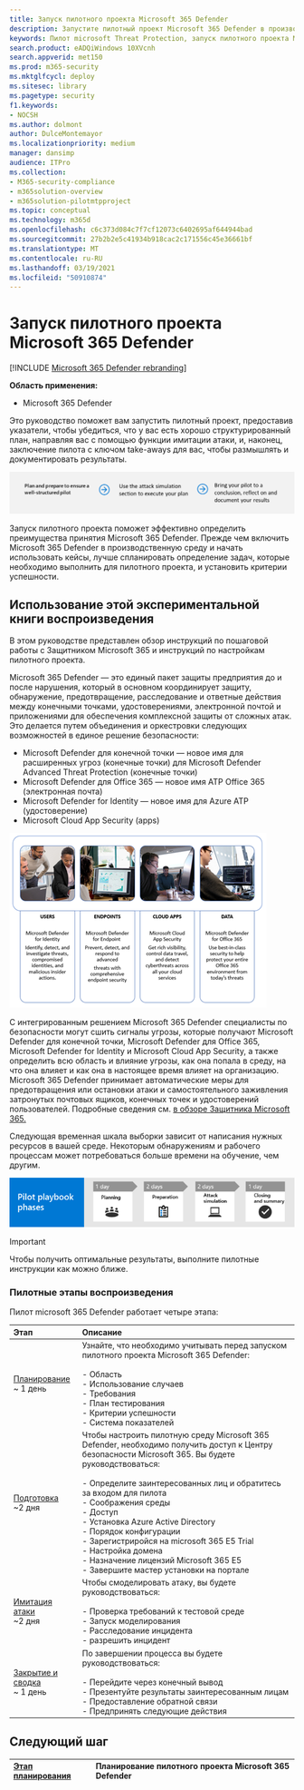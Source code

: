 ```yaml
---
title: Запуск пилотного проекта Microsoft 365 Defender
description: Запустите пилотный проект Microsoft 365 Defender в производстве, чтобы эффективно определить преимущества и принятие Microsoft 365 Defender.
keywords: Пилот microsoft Threat Protection, запуск пилотного проекта Microsoft Threat Protection, оценка microsoft Threat Protection в производстве, пилотный проект Microsoft Threat Protection, кибербезопасность, расширенные постоянные угрозы, безопасность предприятия, устройства, устройства, удостоверения, пользователи, данные, приложения, инциденты, автоматическое расследование и исправление, продвинутая охота
search.product: eADQiWindows 10XVcnh
search.appverid: met150
ms.prod: m365-security
ms.mktglfcycl: deploy
ms.sitesec: library
ms.pagetype: security
f1.keywords:
- NOCSH
ms.author: dolmont
author: DulceMontemayor
ms.localizationpriority: medium
manager: dansimp
audience: ITPro
ms.collection:
- M365-security-compliance
- m365solution-overview
- m365solution-pilotmtpproject
ms.topic: conceptual
ms.technology: m365d
ms.openlocfilehash: c6c373d084c7f7cf12073c6402695af644944bad
ms.sourcegitcommit: 27b2b2e5c41934b918cac2c171556c45e36661bf
ms.translationtype: MT
ms.contentlocale: ru-RU
ms.lasthandoff: 03/19/2021
ms.locfileid: "50910874"
---
```

# <a name="run-your-pilot-microsoft-365-defender-project"></a>Запуск пилотного проекта Microsoft 365 Defender 

[!INCLUDE [Microsoft 365 Defender rebranding](../includes/microsoft-defender.md)]


**Область применения:**
- Microsoft 365 Defender


Это руководство поможет вам запустить пилотный проект, предоставив указатели, чтобы убедиться, что у вас есть хорошо структурированный план, направляя вас с помощью функции имитации атаки, и, наконец, заключение пилота с ключом take-aways для вас, чтобы размышлять и документировать результаты.

![Этапы запуска пилотного проекта Microsoft 365 Defender](../../media/pilotphases.png)


Запуск пилотного проекта поможет эффективно определить преимущества принятия Microsoft 365 Defender. Прежде чем включить Microsoft 365 Defender в производственную среду и начать использовать кейсы, лучше спланировать определение задач, которые необходимо выполнить для пилотного проекта, и установить критерии успешности. 


## <a name="how-to-use-this-pilot-playbook"></a>Использование этой экспериментальной книги воспроизведения

В этом руководстве представлен обзор инструкций по пошаговой работы с Защитником Microsoft 365 и инструкций по настройкам пилотного проекта. 

Microsoft 365 Defender — это единый пакет защиты предприятия до и после нарушения, который в основном координирует защиту, обнаружение, предотвращение, расследование и ответные действия между конечными точками, удостоверениями, электронной почтой и приложениями для обеспечения комплексной защиты от сложных атак. Это делается путем объединения и оркестровки следующих возможностей в единое решение безопасности:
  - Microsoft Defender для конечной точки — новое имя для расширенных угроз (конечные точки) для Microsoft Defender Advanced Threat Protection (конечные точки)
  - Microsoft Defender для Office 365 — новое имя ATP Office 365 (электронная почта) 
  - Microsoft Defender for Identity — новое имя для Azure ATP (удостоверение) 
  - Microsoft Cloud App Security (apps)

![Решение of_Microsoft 365 Defender для пользователей, Microsoft Defender for Identity, для конечных точек Microsoft Defender для конечной точки, для облачных приложений, microsoft Cloud App Security и для данных, Microsoft Defender для Office 365](../../media/mtp/m365pillars.png)

С интегрированным решением Microsoft 365 Defender специалисты по безопасности могут сшить сигналы угрозы, которые получают Microsoft Defender для конечной точки, Microsoft Defender для Office 365, Microsoft Defender for Identity и Microsoft Cloud App Security, а также определить всю область и влияние угрозы, как она попала в среду, на что она влияет и как она в настоящее время влияет на организацию. Microsoft 365 Defender принимает автоматические меры для предотвращения или остановки атаки и самостоятельного заживления затронутых почтовых ящиков, конечных точек и удостоверений пользователей. Подробные сведения см. [в обзоре Защитника Microsoft 365.](./microsoft-threat-protection.md)



Следующая временная шкала выборки зависит от написания нужных ресурсов в вашей среде. Некоторым обнаружениям и рабочего процессам может потребоваться больше времени на обучение, чем другим.

![Пример временной шкалы при запуске пилотного проекта Microsoft 365 Defender](../../media/phase-diagrams/pilot-phases.png)

>[!IMPORTANT]
>Чтобы получить оптимальные результаты, выполните пилотные инструкции как можно ближе.


### <a name="pilot-playbook-phases"></a>Пилотные этапы воспроизведения 

Пилот microsoft 365 Defender работает четыре этапа:

|Этап | Описание | 
|:-------|:-----|
| [Планирование](mtp-pilot-plan.md)<br> ~ 1 день| Узнайте, что необходимо учитывать перед запуском пилотного проекта Microsoft 365 Defender: <br><br>- Область <br> - Использование случаев <br>- Требования <br>- План тестирования <br> - Критерии успешности <br> - Система показателей 
| [Подготовка](mtp-evaluation.md) <br>~2 дня|  Чтобы настроить пилотную среду Microsoft 365 Defender, необходимо получить доступ к Центру безопасности Microsoft 365. Вы будете руководствоваться:<br><br>- Определите заинтересованных лиц и обратитесь за входом для пилота <br> - Соображения среды <br>- Доступ <br>- Установка Azure Active Directory <br> - Порядок конфигурации <br> - Зарегистриройся на microsoft 365 E5 Trial <br> - Настройка домена <br>- Назначение лицензий Microsoft 365 E5 <br> - Завершите мастер установки на портале|
| [Имитация атаки](mtp-pilot-simulate.md) <br>~2 дня| Чтобы смоделировать атаку, вы будете руководствоваться:<br><br>- Проверка требований к тестовой среде <br>- Запуск моделирования <br>- Расследование инцидента <br>- разрешить инцидент 
| [Закрытие и сводка](mtp-pilot-close.md) <br>~ 1 день| По завершении процесса вы будете руководствоваться:<br><br>- Перейдите через конечный вывод<br>- Презентуйте результаты заинтересованным лицам <br>- Предоставление обратной связи <br>- Предпринять следующие действия 

## <a name="next-step"></a>Следующий шаг
|[Этап планирования](mtp-pilot-plan.md) | Планирование пилотного проекта Microsoft 365 Defender 
|:-------|:-----|